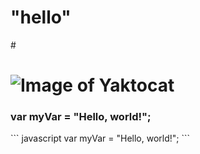# <h1>"hello"</h1>
#<h1>![Image of Yaktocat](https://octodex.github.com/images/yaktocat.png)</h1>
<h3>var myVar = "Hello, world!";</h3>
``` javascript
var myVar = "Hello, world!";
```
